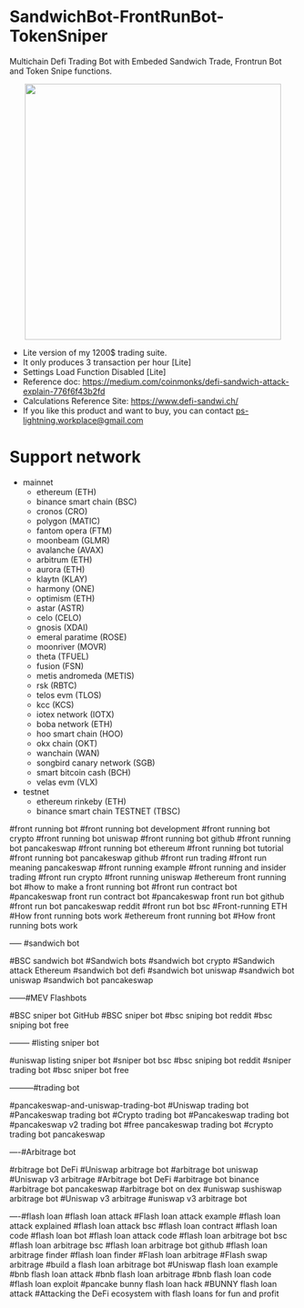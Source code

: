 # SandwichBot-FrontRunBot-TokenSniper
Multichain Defi Trading Bot with Embeded Sandwich Trade, Frontrun Bot and Token Snipe functions.

<p align="center">
  <img src="https://github.com/ps-lightning/sandwich-trading-bot/blob/main/swbot.jpg?raw=true" width="auto" height="450"/>
</p>

- Lite version of my 1200$ trading suite.
- It only produces 3 transaction per hour [Lite]
- Settings Load Function Disabled [Lite]
- Reference doc: https://medium.com/coinmonks/defi-sandwich-attack-explain-776f6f43b2fd
- Calculations Reference Site: https://www.defi-sandwi.ch/
- If you like this product and want to buy, you can contact ps-lightning.workplace@gmail.com



# Support network
* mainnet
  * ethereum (ETH)
  * binance smart chain (BSC)
  * cronos (CRO)
  * polygon (MATIC)
  * fantom opera (FTM)
  * moonbeam (GLMR)
  * avalanche (AVAX)
  * arbitrum (ETH)
  * aurora (ETH)
  * klaytn (KLAY)
  * harmony (ONE)
  * optimism (ETH)
  * astar (ASTR)
  * celo (CELO)
  * gnosis (XDAI)
  * emeral paratime (ROSE)
  * moonriver (MOVR)
  * theta (TFUEL)
  * fusion (FSN)
  * metis andromeda (METIS)
  * rsk (RBTC)
  * telos evm (TLOS)
  * kcc (KCS)
  * iotex network (IOTX)
  * boba network (ETH)
  * hoo smart chain (HOO)
  * okx chain (OKT)
  * wanchain (WAN)
  * songbird canary network (SGB)
  * smart bitcoin cash (BCH)
  * velas evm (VLX)
* testnet
  * ethereum rinkeby (ETH)
  * binance smart chain TESTNET (TBSC)


#front running bot
#front running bot development
#front running bot crypto
#front running bot uniswap
#front running bot github
#front running bot pancakeswap
#front running bot ethereum
#front running bot tutorial
#front running bot pancakeswap github
#front run trading
#front run meaning pancakeswap
#front running example
#front running and insider trading
#front run crypto
#front running uniswap
#ethereum front running bot
#how to make a front running bot
#front run contract bot
#pancakeswap front run contract bot
#pancakeswap front run bot github
#front run bot pancakeswap reddit
#front run bot bsc
#Front-running ETH
#How front running bots work
#ethereum front running bot
#How front running bots work

—– #sandwich bot

#BSC sandwich bot
#Sandwich bots
#sandwich bot crypto
#Sandwich attack Ethereum
#sandwich bot defi
#sandwich bot uniswap
#sandwich bot uniswap
#sandwich bot pancakeswap

——#MEV Flashbots

#BSC sniper bot GitHub
#BSC sniper bot
#bsc sniping bot reddit
#bsc sniping bot free

——– #listing sniper bot

#uniswap listing sniper bot
#sniper bot bsc
#bsc sniping bot reddit
#sniper trading bot
#bsc sniper bot free

———#trading bot

#pancakeswap-and-uniswap-trading-bot
#Uniswap trading bot
#Pancakeswap trading bot
#Crypto trading bot
#Pancakeswap trading bot
#pancakeswap v2 trading bot
#free pancakeswap trading bot
#crypto trading bot pancakeswap

—-#Arbitrage bot

#rbitrage bot DeFi
#Uniswap arbitrage bot
#arbitrage bot uniswap
#Uniswap v3 arbitrage
#Arbitrage bot DeFi
#arbitrage bot binance
#arbitrage bot pancakeswap
#arbitrage bot on dex
#uniswap sushiswap arbitrage bot
#Uniswap v3 arbitrage
#uniswap v3 arbitrage bot

—-#flash loan
#flash loan attack
#Flash loan attack example
#flash loan attack explained
#flash loan attack bsc
#flash loan contract
#flash loan code
#flash loan bot
#flash loan attack code
#flash loan arbitrage bot bsc
#flash loan arbitrage bsc
#flash loan arbitrage bot github
#flash loan arbitrage finder
#flash loan finder
#Flash loan arbitrage
#Flash swap arbitrage
#build a flash loan arbitrage bot
#Uniswap flash loan example
#bnb flash loan attack
#bnb flash loan arbitrage
#bnb flash loan code
#flash loan exploit
#pancake bunny flash loan hack
#BUNNY flash loan attack
#Attacking the DeFi ecosystem with flash loans for fun and profit
